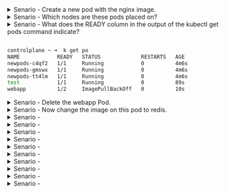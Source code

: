 
<details>
<summary>
Senario -
Create a new pod with the nginx image.
</summary>

```bash

controlplane ~ ➜  k run test --image nginx
pod/test created

controlplane ~ ➜  k get po
NAME            READY   STATUS    RESTARTS   AGE
newpods-c4qf2   1/1     Running   0          2m43s
newpods-gmswx   1/1     Running   0          2m43s
newpods-tt4lm   1/1     Running   0          2m43s
test            1/1     Running   0          6s

  ```
</details>


<details>
<summary>
Senario -
Which nodes are these pods placed on?
</summary>

```bash

controlplane ~ ➜  k get po -o wide
NAME            READY   STATUS    RESTARTS   AGE     IP           NODE           NOMINATED NODE   READINESS GATES
newpods-c4qf2   1/1     Running   0          3m33s   10.42.0.10   controlplane   <none>           <none>
newpods-gmswx   1/1     Running   0          3m33s   10.42.0.11   controlplane   <none>           <none>
newpods-tt4lm   1/1     Running   0          3m33s   10.42.0.9    controlplane   <none>           <none>
test            1/1     Running   0          56s     10.42.0.12   controlplane   <none>           <none>
  ```
</details>




<details>
<summary>
Senario -
  What does the READY column in the output of the kubectl get pods command indicate?

  ```bash

controlplane ~ ➜  k get po
NAME            READY   STATUS             RESTARTS   AGE
newpods-c4qf2   1/1     Running            0          4m6s
newpods-gmswx   1/1     Running            0          4m6s
newpods-tt4lm   1/1     Running            0          4m6s
test            1/1     Running            0          89s
webapp          1/2     ImagePullBackOff   0          10s


  ```
</summary>

```bash
running container / total container

  ```
</details>




<details>
<summary>
Senario -
Delete the webapp Pod.

</summary>

```bash

controlplane ~ ➜  k delete pod webapp
pod "webapp" deleted
  ```
</details>




<details>
<summary>
Senario -
Now change the image on this pod to redis.
</summary>

```bash

controlplane ~ ➜  k edit pod redis
pod/redis edited
  ```
</details>




<details>
<summary>
Senario -

</summary>

```bash

  ```
</details>




<details>
<summary>
Senario -

</summary>

```bash

  ```
</details>




<details>
<summary>
Senario -

</summary>

```bash

  ```
</details>




<details>
<summary>
Senario -

</summary>

```bash

  ```
</details>




<details>
<summary>
Senario -

</summary>

```bash

  ```
</details>




<details>
<summary>
Senario -

</summary>

```bash

  ```
</details>




<details>
<summary>
Senario -

</summary>

```bash

  ```
</details>




<details>
<summary>
Senario -

</summary>

```bash

  ```
</details>




<details>
<summary>
Senario -

</summary>

```bash

  ```
</details>




<details>
<summary>
Senario -

</summary>

```bash

  ```
</details>





